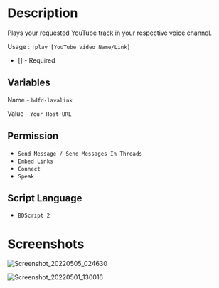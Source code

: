 # Description
Plays your requested YouTube track in your respective voice channel.

Usage : ` !play [YouTube Video Name/Link] `
* [] - Required

## Variables
Name - ` bdfd-lavalink `

Value - ` Your Host URL `

## Permission
- ` Send Message / Send Messages In Threads `
- ` Embed Links `
- ` Connect `
- ` Speak `

## Script Language
- ` BDScript 2 `

# Screenshots
![Screenshot_20220505_024630](https://user-images.githubusercontent.com/95774950/166827391-b96864ef-8df5-4000-b95e-42e1fce13154.png)


![Screenshot_20220501_130016](https://user-images.githubusercontent.com/95774950/166137033-c4a44f20-eee1-4acf-b19d-87e068b78b8f.png)
